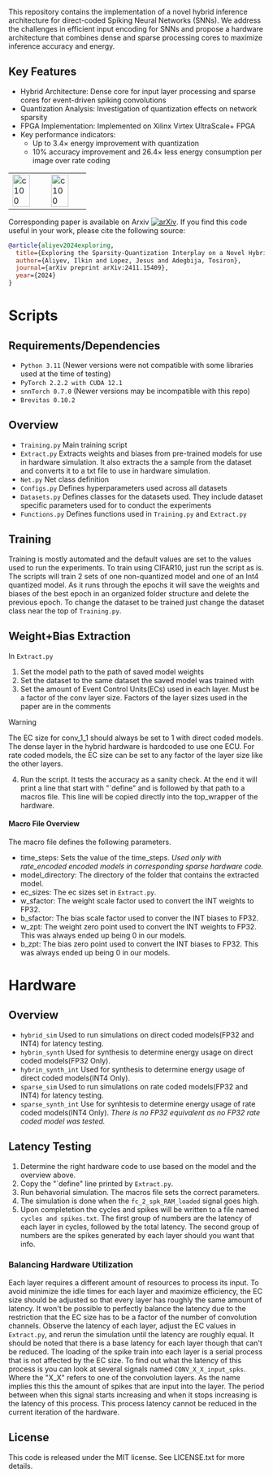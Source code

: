 This repository contains the implementation of a novel hybrid inference architecture for direct-coded Spiking Neural Networks (SNNs). We address the challenges in efficient input encoding for SNNs and propose a hardware architecture that combines dense and sparse processing cores to maximize inference accuracy and energy.
## Key Features
- Hybrid Architecture: Dense core for input layer processing and sparse cores for event-driven spiking convolutions
- Quantization Analysis: Investigation of quantization effects on network sparsity
- FPGA Implementation: Implemented on Xilinx Virtex UltraScale+ FPGA
- Key performance indicators:
  - Up to 3.4× energy improvement with quantization
  - 10% accuracy improvement and 26.4× less energy consumption per image over rate coding

<table style="width: 75%;">
  <tr>
    <td style="width: 50%;"><img src="https://github.com/user-attachments/assets/c742bb29-5308-46f4-926c-755744689190" alt="c100" style="width: 75%;"/></td>
    <td style="width: 50%;"><img src="https://github.com/user-attachments/assets/eba5b992-1937-4a19-b70a-177ca4dd3b10" alt="c100" style="width: 75%;"/></td>
  </tr>
</table>

Corresponding paper is available on Arxiv [![arXiv](https://img.shields.io/badge/https://arxiv.org/pdf/2411.15409.svg)](https://arxiv.org/pdf/2411.15409). 
If you find this code useful in your work, please cite the following source:


```bibtex
@article{aliyev2024exploring,
  title={Exploring the Sparsity-Quantization Interplay on a Novel Hybrid SNN Event-Driven Architecture},
  author={Aliyev, Ilkin and Lopez, Jesus and Adegbija, Tosiron},
  journal={arXiv preprint arXiv:2411.15409},
  year={2024}
}
```
# Scripts
## Requirements/Dependencies
- `Python 3.11` (Newer versions were not compatible with some libraries used at the time of testing)
- `PyTorch 2.2.2 with CUDA 12.1`
- `snnTorch 0.7.0` (Newer versions may be incompatible with this repo)
- `Brevitas 0.10.2`

## Overview
- `Training.py` Main training script
- `Extract.py` Extracts weights and biases from pre-trained models for use in hardware simulation. It also extracts the a sample from the dataset and converts it to a txt file to use in hardware simulation.
- `Net.py` Net class definition
- `Configs.py` Defines hyperparameters used across all datasets
- `Datasets.py` Defines classes for the datasets used. They include dataset specific parameters used for to conduct the experiments
- `Functions.py` Defines functions used in `Training.py` and `Extract.py`

## Training
Training is mostly automated and the default values are set to the values used to run the experiments. To train using CIFAR10, just run the script as is. The scripts will train 2 sets of one non-quantized model and one of an Int4 quantized model. 
As it runs through the epochs it will save the weights and biases of the best epoch in an organized folder structure and delete the previous epoch. To change the dataset to be trained just change the dataset class near the top of `Training.py`.

## Weight+Bias Extraction
In `Extract.py`
1. Set the model path to the path of saved model weights
2. Set the dataset to the same dataset the saved model was trained with
3. Set the amount of Event Control Units(ECs) used in each layer. Must be a factor of the conv layer size. Factors of the layer sizes used in the paper are in the comments

> [!WARNING]
> The EC size for conv_1_1 should always be set to 1 with direct coded models. The dense layer in the hybrid hardware is hardcoded to use one ECU.
> For rate coded models, the EC size can be set to any factor of the layer size like the other layers.
   
   
4. Run the script. It tests the accuracy as a sanity check. At the end it will print a line that start with "`define" and is followed by that path to a macros file. This line will be copied directly into the top_wrapper of the hardware.

#### Macro File Overview
The macro file defines the following parameters.
- time_steps: Sets the value of the time_steps. *Used only with rate_encoded encoded models in corresponding sparse hardware code.*
- model_directory: The directory of the folder that contains the extracted model.
- ec_sizes: The ec sizes set in `Extract.py`.
- w_sfactor: The weight scale factor used to convert the INT weights to FP32.
- b_sfactor: The bias scale factor used to conver the INT biases to FP32.
- w_zpt: The weight zero point used to convert the INT weights to FP32. This was always ended up being 0 in our models.
- b_zpt: The bias zero point used to convert the INT biases to FP32. This was always ended up being 0 in our models.

# Hardware
## Overview
- `hybrid_sim` Used to run simulations on direct coded models(FP32 and INT4) for latency testing.
- `hybrin_synth` Used for synthesis to determine energy usage on direct coded models(FP32 Only).
- `hybrin_synth_int` Used for synthesis to determine energy usage of direct coded models(INT4 Only).
- `sparse_sim` Used to run simulations on rate coded models(FP32 and INT4) for latency testing.
- `sparse_synth_int` Use for synhtesis to determine energy usage of rate coded models(INT4 Only). _There is no FP32 equivalent as no FP32 rate coded model was tested._

## Latency Testing
1. Determine the right hardware code to use based on the model and the overview above.
2. Copy the "\`define" line printed by `Extract.py`.
3. Run behavorial simulation. The macros file sets the correct parameters.
4. The simulation is done when the `fc_2_spk_RAM_loaded` signal goes high.
5. Upon completetion the cycles and spikes will be written to a file named `cycles and spikes.txt`. The first group of numbers are the latency of each layer in cycles, followed by the total latency. The second group of numbers are the spikes generated by each layer should you want that info.

### Balancing Hardware Utilization
Each layer requires a different amount of resources to process its input. To avoid minimize the idle times for each layer and maximize efficiency, the EC size should be adjusted so that every layer has roughly the same amount of latency.
It won't be possible to perfectly balance the latency due to the restriction that the EC size has to be a factor of the number of convolution channels.
Observe the latency of each layer, adjust the EC values in `Extract.py`, and rerun the simulation until the latency are roughly equal.
It should be noted that there is a base latency for each layer though that can't be reduced. The loading of the spike train into each layer is a serial process that is not affected by the EC size.
To find out what the latency of this process is you can look at several signals named `CONV_X_X_input_spks`. Where the "X_X" refers to one of the convolution layers. As the name implies this this the amount of spikes that are input into the layer. The period between when this signal starts increasing and when it stops increasing is the latency of this process.
This process latency cannot be reduced in the current iteration of the hardware.

## License
This code is released under the MIT license. See LICENSE.txt for more details.
